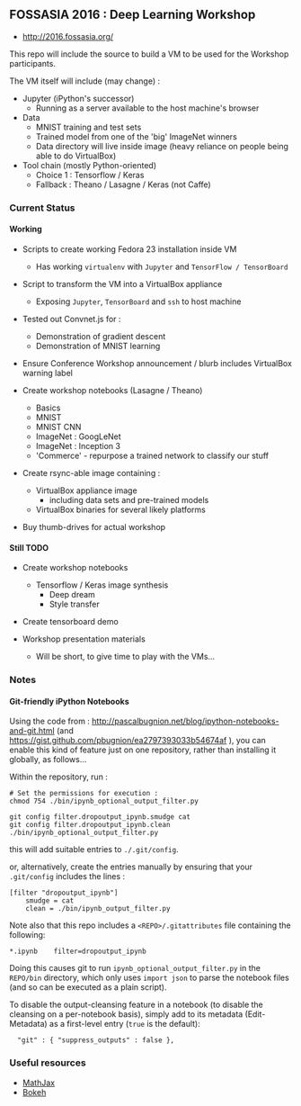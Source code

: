 ## FOSSASIA 2016 : Deep Learning Workshop

*  http://2016.fossasia.org/


This repo will include the source to build a VM to be used for the Workshop participants.

The VM itself will include (may change) : 

* Jupyter (iPython's successor)
  * Running as a server available to the host machine's browser
* Data
  * MNIST training and test sets
  * Trained model from one of the 'big' ImageNet winners
  * Data directory will live inside image (heavy reliance on people being able to do VirtualBox)
* Tool chain (mostly Python-oriented)
  * Choice 1 : Tensorflow / Keras
  * Fallback : Theano / Lasagne / Keras (not Caffe)


### Current Status

#### Working 

*  Scripts to create working Fedora 23 installation inside VM
   *  Has working ```virtualenv``` with ```Jupyter``` and ```TensorFlow / TensorBoard```
*  Script to transform the VM into a VirtualBox appliance
   *  Exposing ```Jupyter```, ```TensorBoard``` and ```ssh``` to host machine

*  Tested out Convnet.js for :
   *  Demonstration of gradient descent
   *  Demonstration of MNIST learning

*  Ensure Conference Workshop announcement / blurb includes VirtualBox warning label

*  Create workshop notebooks (Lasagne / Theano)
   *  Basics 
   *  MNIST
   *  MNIST CNN
   *  ImageNet : GoogLeNet
   *  ImageNet : Inception 3
   *  'Commerce' - repurpose a trained network to classify our stuff

*  Create rsync-able image containing :
   *  VirtualBox appliance image
      +  including data sets and pre-trained models
   *  VirtualBox binaries for several likely platforms

*  Buy thumb-drives for actual workshop


#### Still TODO 

*  Create workshop notebooks
   *  Tensorflow / Keras image synthesis
      +  Deep dream
      +  Style transfer

*  Create tensorboard demo

*  Workshop presentation materials
   *  Will be short, to give time to play with the VMs...
   

### Notes
#### Git-friendly iPython Notebooks

Using the code from : http://pascalbugnion.net/blog/ipython-notebooks-and-git.html (and
https://gist.github.com/pbugnion/ea2797393033b54674af ), 
you can enable this kind of feature just on one repository, 
rather than installing it globally, as follows...

Within the repository, run : 
```
# Set the permissions for execution :
chmod 754 ./bin/ipynb_optional_output_filter.py

git config filter.dropoutput_ipynb.smudge cat
git config filter.dropoutput_ipynb.clean ./bin/ipynb_optional_output_filter.py
```
this will add suitable entries to ``./.git/config``.

or, alternatively, create the entries manually by ensuring that your ``.git/config`` includes the lines :
```
[filter "dropoutput_ipynb"]
	smudge = cat
	clean = ./bin/ipynb_output_filter.py
```

Note also that this repo includes a ``<REPO>/.gitattributes`` file containing the following:
```
*.ipynb    filter=dropoutput_ipynb
```

Doing this causes git to run ``ipynb_optional_output_filter.py`` in the ``REPO/bin`` directory, 
which only uses ``import json`` to parse the notebook files (and so can be executed as a plain script).  

To disable the output-cleansing feature in a notebook (to disable the cleansing on a per-notebook basis), 
simply add to its metadata (Edit-Metadata) as a first-level entry (``true`` is the default): 

```
  "git" : { "suppress_outputs" : false },
```


### Useful resources

* [MathJax](http://nbviewer.ipython.org/github/olgabot/ipython/blob/master/examples/Notebook/Typesetting%20Math%20Using%20MathJax.ipynb)
* [Bokeh](http://bokeh.pydata.org/en/latest/docs/quickstart.html)

